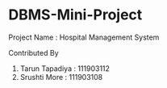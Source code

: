 # DBMS-Mini-Project
Project Name : Hospital Management System



Contributed By
1. Tarun Tapadiya : 111903112
2. Srushti More : 111903108
